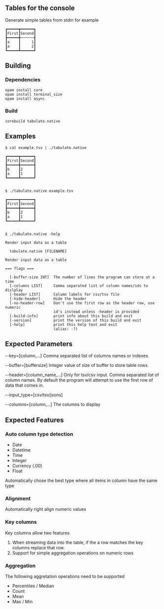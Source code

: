 Tables for the console
----------------------


Generate simple tables from stdin for example

    ┏━━━━━┳━━━━━━┓
    ┃First┃Second┃
    ┣━━━━━╋──────┫
    ┃a    ┃     1┃
    ┃a    ┃     2┃
    ┗━━━━━┻━━━━━━┛


Building
--------

### Dependencies

    opam install core
    opam install terminal_size
    opam install async

### Build

    corebuild tabulate.native


Examples
--------


    $ cat example.tsv | ./tabulate.native

    ┏━━━━━┳━━━━━━┓
    ┃First┃Second┃
    ┣━━━━━╋━━━━━━┫
    ┃b    ┃2     ┃
    ┃a    ┃1     ┃
    ┗━━━━━┻━━━━━━┛


    $ ./tabulate.native example.tsv

    ┏━━━━━┳━━━━━━┓
    ┃First┃Second┃
    ┣━━━━━╋━━━━━━┫
    ┃b    ┃2     ┃
    ┃a    ┃1     ┃
    ┗━━━━━┻━━━━━━┛


    $ ./tabulate.native -help

    Render input data as a table

      tabulate.native [FILENAME]

    Render input data as a table

    === flags ===

      [-buffer-size INT]  The number of lines the program can store at a time
      [-columns LIST]     Comma separated list of column names/ids to dislplay
      [-header LIST]      Column labels for csv/tsv file
      [-hide-header]      Hide the header
      [-no-header-row]    Don't use the first row as the header row, use numeric
                          id's instead unless -header is provided
      [-build-info]       print info about this build and exit
      [-version]          print the version of this build and exit
      [-help]             print this help text and exit
                          (alias: -?)


Expected Parameters
-------------------

 --key=[column,...]
   Comma separated list of columns names or indexes

 --buffer=[buffersize]
   Integer value of size of buffer to store table rows

 --header=[column_name,...]
    Only for tsv/csv input. Comma separated list of column names. By default the program will attempt to use the first row of data that comes in.

 --input_type=[csv/tsv/jsons]

 --columns=[column,...]
    The columns to display

Expected Features
-----------------

### Auto column type detection

 * Date
 * Datetime
 * Time
 * Integer
 * Currency (.00)
 * Float

Automatically chose the best type where all items in column have the same type

### Alignment

Automatically right align numeric values

### Key columns

Key columns allow two features

1) When streaming data into the table, if the a row matches the key columns replace that row. 
2) Support for simple aggregation operations on numeric rows

### Aggregation

The following aggretation operations need to be supported 

 * Percentiles / Median
 * Count
 * Mean
 * Max / Min